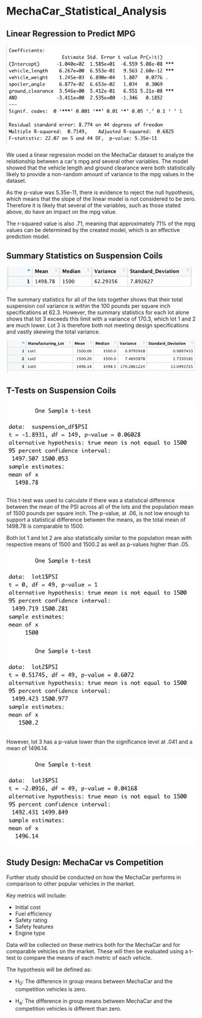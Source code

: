 # MechaCar_Statistical_Analysis

## Linear Regression to Predict MPG 

![lm summary](https://github.com/msprech/MechaCar_Statistical_Analysis/blob/55632a4b982bd467e3c3708618c9068d52a0edbf/Screen%20Shot%202021-12-16%20at%2010.42.12%20AM.png)

We used a linear regression model on the MechaCar dataset to analyze the relationship between a car's mpg and several other variables. The model showed that the vehicle length and ground clearance were both statistically likely to provide a non-random amount of variance to the mpg values in the dataset. 

As the p-value was 5.35e-11, there is evidence to reject the null hypothesis, which means that the slope of the linear model is not considered to be zero. Therefore it is likely that several of the variables, such as those stated above, do have an impact on the mpg value. 

The r-squared value is also .71, meaning that approximately 71% of the mpg values can be determined by the created model, which is an effective prediction model. 

## Summary Statistics on Suspension Coils 

![total summary](https://github.com/msprech/MechaCar_Statistical_Analysis/blob/d01fcb599d1be6bfb59c37fc500f0a8583e5d247/total-summary.png)

The summary statistics for all of the lots together shows that their total suspension coil variance is within the 100 pounds per square inch specifications at 62.3. However, the summary statistics for each lot alone shows that lot 3 exceeds this limit with a variance of 170.3, which lot 1 and 2 are much lower. Lot 3 is therefore both not meeting design specifications and vastly skewing the total variance. 

![lot summary](https://github.com/msprech/MechaCar_Statistical_Analysis/blob/d01fcb599d1be6bfb59c37fc500f0a8583e5d247/lot-summary.png)

## T-Tests on Suspension Coils 

![t-test](https://github.com/msprech/MechaCar_Statistical_Analysis/blob/ac7e436c6c9fd71d0911db3049bc376f65fffb04/t.test.png)

This t-test was used to calculate if there was a statistical difference between the mean of the PSI across all of the lots and the population mean of 1500 pounds per square inch. The p-value, at .06, is not low enough to support a statistical difference between the means, as the total mean of 1498.78 is comparable to 1500.

Both lot 1 and lot 2 are also statistically similar to the population mean with respective means of 1500 and 1500.2 as well as p-values higher than .05. 

![lot 1](https://github.com/msprech/MechaCar_Statistical_Analysis/blob/ac7e436c6c9fd71d0911db3049bc376f65fffb04/t.test%20lot1.png) ![lot 2](https://github.com/msprech/MechaCar_Statistical_Analysis/blob/ac7e436c6c9fd71d0911db3049bc376f65fffb04/t.test%20lot2.png)

However, lot 3 has a p-value lower than the significance level at .041 and a mean of 1496.14. 

![lot 3](https://github.com/msprech/MechaCar_Statistical_Analysis/blob/ac7e436c6c9fd71d0911db3049bc376f65fffb04/t.test%20lot3.png)

## Study Design: MechaCar vs Competition 

Further study should be conducted on how the MechaCar performs in comparison to other popular vehicles in the market. 

Key metrics will include:
* Initial cost 
* Fuel efficiency 
* Safety rating 
* Safety features 
* Engine type 

Data will be collected on these metrics both for the MechaCar and for comparable vehicles on the market. These will then be evaluated using a t-test to compare the means of each metric of each vehicle. 

The hypothesis will be defined as: 
* H<sub>0</sub>: The difference in group means between MechaCar and the competition vehicles is zero. 

* H<sub>a</sub>: The difference in group means between MechaCar and the competition vehicles is different than zero. 
